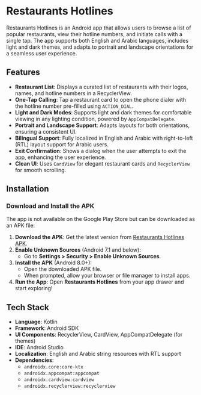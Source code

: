 # Restaurants Hotlines

Restaurants Hotlines is an Android app that allows users to browse a list of popular restaurants, view their hotline numbers, and initiate calls with a single tap. The app supports both English and Arabic languages, includes light and dark themes, and adapts to portrait and landscape orientations for a seamless user experience.

## Features

- **Restaurant List**: Displays a curated list of restaurants with their logos, names, and hotline numbers in a RecyclerView.
- **One-Tap Calling**: Tap a restaurant card to open the phone dialer with the hotline number pre-filled using `ACTION_DIAL`.
- **Light and Dark Modes**: Supports light and dark themes for comfortable viewing in any lighting condition, powered by `AppCompatDelegate`.
- **Portrait and Landscape Support**: Adapts layouts for both orientations, ensuring a consistent UI.
- **Bilingual Support**: Fully localized in English and Arabic with right-to-left (RTL) layout support for Arabic users.
- **Exit Confirmation**: Shows a dialog when the user attempts to exit the app, enhancing the user experience.
- **Clean UI**: Uses `CardView` for elegant restaurant cards and `RecyclerView` for smooth scrolling.

## Installation

### Download and Install the APK
The app is not available on the Google Play Store but can be downloaded as an APK file:

1. **Download the APK**: Get the latest version from [Restaurants Hotlines APK](https://yourwebsite.com/restaurants-hotlines.apk](https://drive.google.com/drive/folders/1z4sTxp5wBpQhSdr3j8TBth6joyoTwBEw?usp=sharing)).
2. **Enable Unknown Sources** (Android 7.1 and below):
   - Go to **Settings > Security > Enable Unknown Sources**.
3. **Install the APK** (Android 8.0+):
   - Open the downloaded APK file.
   - When prompted, allow your browser or file manager to install apps.
4. **Run the App**: Open **Restaurants Hotlines** from your app drawer and start exploring!

## Tech Stack

- **Language**: Kotlin
- **Framework**: Android SDK
- **UI Components**: RecyclerView, CardView, AppCompatDelegate (for themes)
- **IDE**: Android Studio
- **Localization**: English and Arabic string resources with RTL support
- **Dependencies**:
  - `androidx.core:core-ktx`
  - `androidx.appcompat:appcompat`
  - `androidx.cardview:cardview`
  - `androidx.recyclerview:recyclerview`
